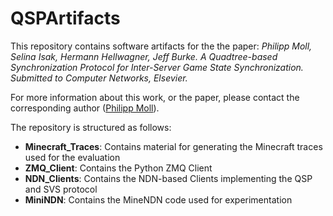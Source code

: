 # QSPArtifacts

This repository contains software artifacts for the the paper:
_Philipp Moll, Selina Isak, Hermann Hellwagner, Jeff Burke. A Quadtree-based Synchronization Protocol for Inter-Server Game State Synchronization. Submitted to Computer Networks, Elsevier._

For more information about this work, or the paper, please contact the corresponding
author ([Philipp Moll](mailto:philipp.moll@itec.aau.at)).

The repository is structured as follows:

- **Minecraft_Traces**: Contains material for generating the Minecraft traces used for the evaluation
- **ZMQ_Client**: Contains the Python ZMQ Client
- **NDN_Clients**: Contains the NDN-based Clients implementing the QSP and SVS protocol
- **MiniNDN**: Contains the MineNDN code used for experimentation
